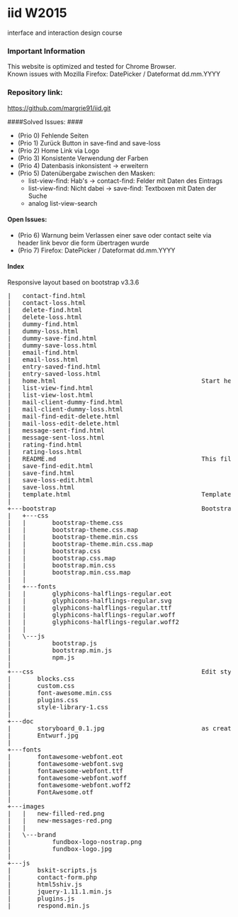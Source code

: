 # iid W2015 #
interface and interaction design course 

### Important Information ###
This website is optimized and tested for Chrome Browser.  
Known issues with Mozilla Firefox: DatePicker / Dateformat dd.mm.YYYY

### Repository link: ###
https://github.com/margrie91/iid.git

####Solved Issues: ####
* (Prio 0) Fehlende Seiten
* (Prio 1) Zurück Button in save-find and save-loss
* (Prio 2) Home Link via Logo
* (Prio 3) Konsistente Verwendung der Farben
* (Prio 4) Datenbasis inkonsistent -> erweitern
* (Prio 5) Datenübergabe zwischen den Masken:
  - list-view-find: Hab's       -> contact-find: Felder mit Daten des Eintrags
  - list-view-find: Nicht dabei -> save-find: Textboxen mit Daten der Suche
  - analog list-view-search	
  
#### Open Issues: ####
* (Prio 6) Warnung beim Verlassen einer save oder contact seite via header link bevor die form übertragen wurde  
* (Prio 7) Firefox: DatePicker / Dateformat dd.mm.YYYY

#### Index ####
Responsive layout based on bootstrap v3.3.6
<pre>
|   contact-find.html
|   contact-loss.html
|   delete-find.html
|   delete-loss.html
|   dummy-find.html                               
|   dummy-loss.html
|   dummy-save-find.html
|   dummy-save-loss.html
|   email-find.html
|   email-loss.html
|   entry-saved-find.html
|   entry-saved-loss.html
|   home.html                                       Start here
|   list-view-find.html
|   list-view-lost.html
|   mail-client-dummy-find.html
|   mail-client-dummy-loss.html
|   mail-find-edit-delete.html
|   mail-loss-edit-delete.html
|   message-sent-find.html
|   message-sent-loss.html
|   rating-find.html
|   rating-loss.html
|   README.md                                       This file
|   save-find-edit.html
|   save-find.html
|   save-loss-edit.html
|   save-loss.html
|   template.html                                   Template for your html files
|
+---bootstrap                                       Bootstrap files, do not edit
|   +---css
|   |       bootstrap-theme.css
|   |       bootstrap-theme.css.map
|   |       bootstrap-theme.min.css
|   |       bootstrap-theme.min.css.map
|   |       bootstrap.css
|   |       bootstrap.css.map
|   |       bootstrap.min.css
|   |       bootstrap.min.css.map
|   | 
|   +---fonts
|   |       glyphicons-halflings-regular.eot
|   |       glyphicons-halflings-regular.svg
|   |       glyphicons-halflings-regular.ttf
|   |       glyphicons-halflings-regular.woff
|   |       glyphicons-halflings-regular.woff2
|   |
|   \---js
|           bootstrap.js
|           bootstrap.min.js
|           npm.js
|
+---css                                             Edit styles here
|       blocks.css
|       custom.css
|       font-awesome.min.css
|       plugins.css
|       style-library-1.css
|
+---doc                                                                
|       storyboard_0.1.jpg                          as created on 09.12.2015
|       Entwurf.jpg
|
+---fonts
|       fontawesome-webfont.eot
|       fontawesome-webfont.svg
|       fontawesome-webfont.ttf
|       fontawesome-webfont.woff
|       fontawesome-webfont.woff2
|       FontAwesome.otf
|
+---images
|   |   new-filled-red.png
|   |   new-messages-red.png
|   |
|   \---brand
|           fundbox-logo-nostrap.png
|           fundbox-logo.jpg
|
+---js
|       bskit-scripts.js
|       contact-form.php
|       html5shiv.js
|       jquery-1.11.1.min.js
|       plugins.js
|       respond.min.js
